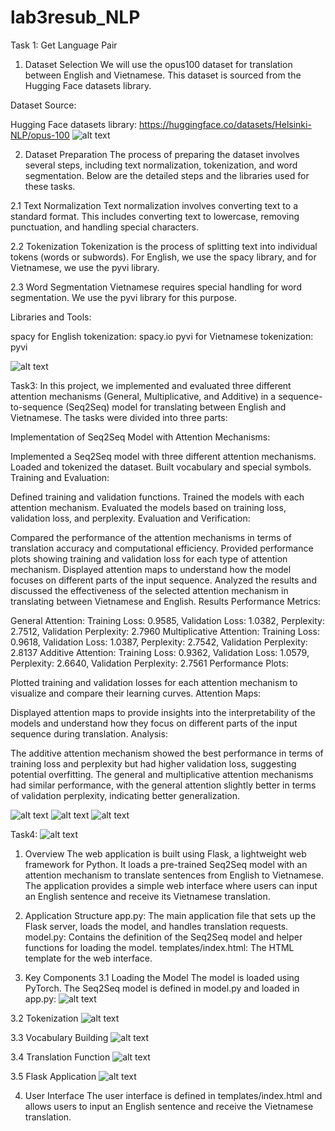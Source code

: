 # lab3resub_NLP
Task 1: Get Language Pair
1. Dataset Selection
We will use the opus100 dataset for translation between English and Vietnamese. This dataset is sourced from the Hugging Face datasets library.

Dataset Source:

Hugging Face datasets library: https://huggingface.co/datasets/Helsinki-NLP/opus-100
![alt text](image-5.png)

2. Dataset Preparation
The process of preparing the dataset involves several steps, including text normalization, tokenization, and word segmentation. Below are the detailed steps and the libraries used for these tasks.

2.1 Text Normalization
Text normalization involves converting text to a standard format. This includes converting text to lowercase, removing punctuation, and handling special characters.

2.2 Tokenization
Tokenization is the process of splitting text into individual tokens (words or subwords). For English, we use the spacy library, and for Vietnamese, we use the pyvi library.

2.3 Word Segmentation
Vietnamese requires special handling for word segmentation. We use the pyvi library for this purpose.

Libraries and Tools:

spacy for English tokenization: spacy.io
pyvi for Vietnamese tokenization: pyvi

![alt text](image-1.png)

Task3:
In this project, we implemented and evaluated three different attention mechanisms (General, Multiplicative, and Additive) in a sequence-to-sequence (Seq2Seq) model for translating between English and Vietnamese. The tasks were divided into three parts:

Implementation of Seq2Seq Model with Attention Mechanisms:

Implemented a Seq2Seq model with three different attention mechanisms.
Loaded and tokenized the dataset.
Built vocabulary and special symbols.
Training and Evaluation:

Defined training and validation functions.
Trained the models with each attention mechanism.
Evaluated the models based on training loss, validation loss, and perplexity.
Evaluation and Verification:

Compared the performance of the attention mechanisms in terms of translation accuracy and computational efficiency.
Provided performance plots showing training and validation loss for each type of attention mechanism.
Displayed attention maps to understand how the model focuses on different parts of the input sequence.
Analyzed the results and discussed the effectiveness of the selected attention mechanism in translating between Vietnamese and English.
Results
Performance Metrics:

General Attention: Training Loss: 0.9585, Validation Loss: 1.0382, Perplexity: 2.7512, Validation Perplexity: 2.7960
Multiplicative Attention: Training Loss: 0.9618, Validation Loss: 1.0387, Perplexity: 2.7542, Validation Perplexity: 2.8137
Additive Attention: Training Loss: 0.9362, Validation Loss: 1.0579, Perplexity: 2.6640, Validation Perplexity: 2.7561
Performance Plots:

Plotted training and validation losses for each attention mechanism to visualize and compare their learning curves.
Attention Maps:

Displayed attention maps to provide insights into the interpretability of the models and understand how they focus on different parts of the input sequence during translation.
Analysis:

The additive attention mechanism showed the best performance in terms of training loss and perplexity but had higher validation loss, suggesting potential overfitting.
The general and multiplicative attention mechanisms had similar performance, with the general attention slightly better in terms of validation perplexity, indicating better generalization.

![alt text](image-2.png)
![alt text](image-3.png)
![alt text](image-4.png)

Task4:
![alt text](image.png)

1. Overview
The web application is built using Flask, a lightweight web framework for Python. It loads a pre-trained Seq2Seq model with an attention mechanism to translate sentences from English to Vietnamese. The application provides a simple web interface where users can input an English sentence and receive its Vietnamese translation.

2. Application Structure
app.py: The main application file that sets up the Flask server, loads the model, and handles translation requests.
model.py: Contains the definition of the Seq2Seq model and helper functions for loading the model.
templates/index.html: The HTML template for the web interface.

3. Key Components
3.1 Loading the Model
The model is loaded using PyTorch. The Seq2Seq model is defined in model.py and loaded in app.py:
![alt text](image-6.png)

3.2 Tokenization
![alt text](image-7.png)

3.3 Vocabulary Building
![alt text](image-8.png)

3.4 Translation Function
![alt text](image-9.png)

3.5 Flask Application
![alt text](image-10.png)

4. User Interface
The user interface is defined in templates/index.html and allows users to input an English sentence and receive the Vietnamese translation.